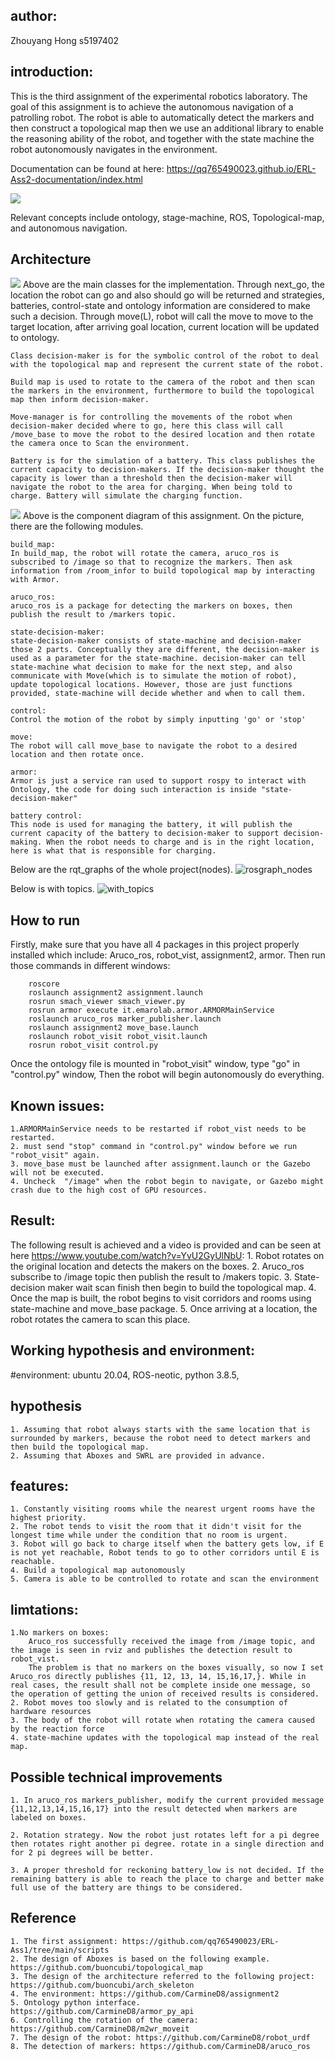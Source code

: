 ## author:
Zhouyang Hong
s5197402

## introduction:
This is the third assignment of the experimental robotics laboratory. The goal of this assignment is to achieve the autonomous navigation of a patrolling robot. The robot is able to automatically detect the markers and then construct a topological map then we use an additional library to enable the reasoning ability of the robot, and together with the state machine the robot autonomously navigates in the environment. 

Documentation can be found at here: https://qq765490023.github.io/ERL-Ass2-documentation/index.html

![](assets/16762236749172.jpg)

 


 
 
Relevant concepts include ontology, stage-machine, ROS, Topological-map, and autonomous navigation.

## Architecture

![](assets/16762250330442.jpg)
Above are the main classes for the implementation. Through next_go, the location the robot can go and also should go will be returned and strategies, batteries, control-state and ontology information are considered to make such a decision. Through move(L), robot will call the move to move to the target location, after arriving goal location, current location will be updated to ontology.

    Class decision-maker is for the symbolic control of the robot to deal with the topological map and represent the current state of the robot. 
    
    Build map is used to rotate to the camera of the robot and then scan the markers in the environment, furthermore to build the topological map then inform decision-maker.
    
    Move-manager is for controlling the movements of the robot when decision-maker decided where to go, here this class will call /move_base to move the robot to the desired location and then rotate the camera once to Scan the environment.
    
    Battery is for the simulation of a battery. This class publishes the current capacity to decision-makers. If the decision-maker thought the capacity is lower than a threshold then the decision-maker will navigate the robot to the area for charging. When being told to charge. Battery will simulate the charging function.


![](assets/16762271252892.jpg)
Above is the component diagram of this assignment. On the picture, there are the following modules.

    build_map:
    In build_map, the robot will rotate the camera, aruco_ros is subscribed to /image so that to recognize the markers. Then ask information from /room_infor to build topological map by interacting with Armor.
    
    aruco_ros:
    aruco_ros is a package for detecting the markers on boxes, then publish the result to /markers topic. 
    
    state-decision-maker:
    state-decision-maker consists of state-machine and decision-maker those 2 parts. Conceptually they are different, the decision-maker is used as a parameter for the state-machine. decision-maker can tell state-machine what decision to make for the next step, and also communicate with Move(which is to simulate the motion of robot), update topological locations. However, those are just functions provided, state-machine will decide whether and when to call them.
    
    control:
    Control the motion of the robot by simply inputting 'go' or 'stop'
    
    move:
    The robot will call move_base to navigate the robot to a desired location and then rotate once.
    
    armor:
    Armor is just a service ran used to support rospy to interact with Ontology, the code for doing such interaction is inside "state-decision-maker"
    
    battery control:
    This node is used for managing the battery, it will publish the current capacity of the battery to decision-maker to support decision-making. When the robot needs to charge and is in the right location, here is what that is responsible for charging.



Below are the rqt_graphs of the whole project(nodes).
![rosgraph_nodes](assets/rosgraph_nodes.png)


Below is with topics.
![with_topics](assets/with_topics.png)




## How to run
Firstly, make sure that you have all 4 packages in this project properly installed which include: Aruco_ros, robot_vist, assignment2, armor.
Then run those commands in different windows:

        roscore
        roslaunch assignment2 assignment.launch 
        rosrun smach_viewer smach_viewer.py 
        rosrun armor execute it.emarolab.armor.ARMORMainService
        roslaunch aruco_ros marker_publisher.launch 
        roslaunch assignment2 move_base.launch 
        roslaunch robot_visit robot_visit.launch
        rosrun robot_visit control.py

Once the ontology file is mounted in "robot_visit" window, type "go" in "control.py" window, Then the robot will begin autonomously do everything.

## Known issues:
    1.ARMORMainService needs to be restarted if robot_vist needs to be restarted.
    2. must send "stop" command in "control.py" window before we run "robot_visit" again.
    3. move_base must be launched after assignment.launch or the Gazebo will not be executed.
    4. Uncheck  "/image" when the robot begin to navigate, or Gazebo might crash due to the high cost of GPU resources.




## Result:
The following result is achieved and a video is provided and can be seen at here https://www.youtube.com/watch?v=YvU2GyUlNbU:
    1. Robot rotates on the original location and detects the makers on the boxes. 
    2. Aruco_ros subscribe to /image topic then publish the result to /makers topic.
    3. State-decision maker wait scan finish then begin to build the topological map.
    4. Once the map is built, the robot begins to visit corridors and rooms using state-machine and move_base package.
    5. Once arriving at a location, the robot rotates the camera to scan this place.


## Working hypothesis and environment:
#environment:
ubuntu 20.04, ROS-neotic, python 3.8.5,

## hypothesis
    1. Assuming that robot always starts with the same location that is surrounded by markers, because the robot need to detect markers and then build the topological map.
    2. Assuming that Aboxes and SWRL are provided in advance.
    
## features:

    1. Constantly visiting rooms while the nearest urgent rooms have the highest priority.  
    2. The robot tends to visit the room that it didn't visit for the longest time while under the condition that no room is urgent.
    3. Robot will go back to charge itself when the battery gets low, if E is not yet reachable, Robot tends to go to other corridors until E is reachable.
    4. Build a topological map autonomously 
    5. Camera is able to be controlled to rotate and scan the environment

## limtations:

    1.No markers on boxes:
        Aruco_ros successfully received the image from /image topic, and the image is seen in rviz and publishes the detection result to robot_vist. 
        The problem is that no markers on the boxes visually, so now I set  Aruco_ros directly publishes {11, 12, 13, 14, 15,16,17,}. While in real cases, the result shall not be complete inside one message, so the operation of getting the union of received results is considered.
    2. Robot moves too slowly and is related to the consumption of hardware resources 
    3. The body of the robot will rotate when rotating the camera caused by the reaction force
    4. state-machine updates with the topological map instead of the real map.
## Possible technical improvements
    
    1. In aruco_ros markers_publisher, modify the current provided message {11,12,13,14,15,16,17} into the result detected when markers are labeled on boxes.

    2. Rotation strategy. Now the robot just rotates left for a pi degree then rotates right another pi degree. rotate in a single direction and for 2 pi degrees will be better.
    
    3. A proper threshold for reckoning battery_low is not decided. If the remaining battery is able to reach the place to charge and better make full use of the battery are things to be considered. 

## Reference
    1. The first assignment: https://github.com/qq765490023/ERL-Ass1/tree/main/scripts
    2. The design of Aboxes is based on the following example. https://github.com/buoncubi/topological_map
    3. The design of the architecture referred to the following project: https://github.com/buoncubi/arch_skeleton
    4. The environment: https://github.com/CarmineD8/assignment2
    5. Ontology python interface. https://github.com/CarmineD8/armor_py_api
    6. Controlling the rotation of the camera: https://github.com/CarmineD8/m2wr_moveit
    7. The design of the robot: https://github.com/CarmineD8/robot_urdf
    8. The detection of markers: https://github.com/CarmineD8/aruco_ros
